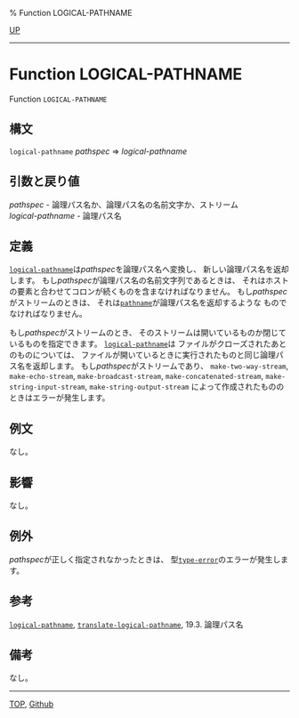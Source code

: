 % Function LOGICAL-PATHNAME

[UP](19.4.html)  

---

# Function **LOGICAL-PATHNAME**


Function `LOGICAL-PATHNAME`


## 構文

`logical-pathname` *pathspec* => *logical-pathname*


## 引数と戻り値

*pathspec* - 論理パス名か、論理パス名の名前文字か、ストリーム  
*logical-pathname* - 論理パス名


## 定義

[`logical-pathname`](19.4.logical-pathname-function.html)は*pathspec*を論理パス名へ変換し、
新しい論理パス名を返却します。
もし*pathspec*が論理パス名の名前文字列であるときは、
それはホストの要素と合わせてコロンが続くものを含まなければなりません。
もし*pathspec*がストリームのときは、
それは[`pathname`](19.4.pathname-function.html)が論理パス名を返却するような
ものでなければなりません。

もし*pathspec*がストリームのとき、
そのストリームは開いているものか閉じているものを指定できます。
[`logical-pathname`](19.4.logical-pathname-function.html)は
ファイルがクローズされたあとのものについては、
ファイルが開いているときに実行されたものと同じ論理パス名を返却します。
もし*pathspec*がストリームであり、
`make-two-way-stream`,
`make-echo-stream`,
`make-broadcast-stream`,
`make-concatenated-stream`,
`make-string-input-stream`,
`make-string-output-stream`
によって作成されたもののときはエラーが発生します。


## 例文

なし。


## 影響

なし。


## 例外

*pathspec*が正しく指定されなかったときは、
型[`type-error`](4.4.type-error.html)のエラーが発生します。


## 参考

[`logical-pathname`](19.4.logical-pathname-system-class.html),
[`translate-logical-pathname`](19.4.translate-logical-pathname.html),
19.3. 論理パス名


## 備考

なし。


---
[TOP](index.html),  [Github](https://github.com/nptcl/npt-japanese)

